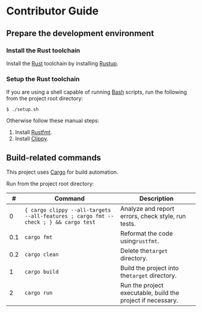 # Contributor Guide

## Prepare the development environment

### Install the Rust toolchain

Install the [Rust](https://www.rust-lang.org/) toolchain
by installing [Rustup](https://www.rust-lang.org/tools/install).

### Setup the Rust toolchain

If you are using a shell capable of running
[Bash](https://www.gnu.org/software/bash/) scripts,
run the following from the project root directory:

```shell
$ ./setup.sh
```

Otherwise follow these manual steps:

1. Install [Rustfmt](https://github.com/rust-lang/rustfmt).
2. Install [Clippy](https://github.com/rust-lang/rust-clippy).

## Build-related commands

This project uses [Cargo](https://doc.rust-lang.org/cargo/index.html) for build automation.

Run from the project root directory:

| &#x23; | Command                                                                             | Description                                                 |
|--------|-------------------------------------------------------------------------------------|-------------------------------------------------------------|
| 0      | `{ cargo clippy --all-targets --all-features ; cargo fmt --check ; } && cargo test` | Analyze and report errors, check style, run tests.          |
| 0.1    | `cargo fmt`                                                                         | Reformat the code using`rustfmt`.                           |
| 0.2    | `cargo clean`                                                                       | Delete the`target` directory.                               |
| 1      | `cargo build`                                                                       | Build the project into the`target` directory.               |
| 2      | `cargo run`                                                                         | Run the project executable, build the project if necessary. |
